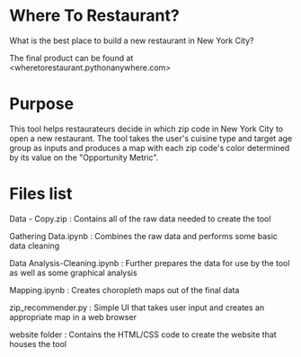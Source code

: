 # Where To Restaurant?
What is the best place to build a new restaurant in New York City?

The final product can be found at <wheretorestaurant.pythonanywhere.com>

# Purpose
This tool helps restaurateurs decide in which zip code in New York City to open a new restaurant. The tool takes the user's cuisine type and target age group as inputs and produces a map with each zip code's color determined by its value on the "Opportunity Metric".

# Files list
Data - Copy.zip  :  Contains all of the raw data needed to create the tool

Gathering Data.ipynb  :  Combines the raw data and performs some basic data cleaning

Data Analysis-Cleaning.ipynb  :  Further prepares the data for use by the tool as well as some graphical analysis

Mapping.ipynb  :  Creates choropleth maps out of the final data

zip_recommender.py  :  Simple UI that takes user input and creates an appropriate map in a web browser

website folder  :  Contains the HTML/CSS code to create the website that houses the tool

